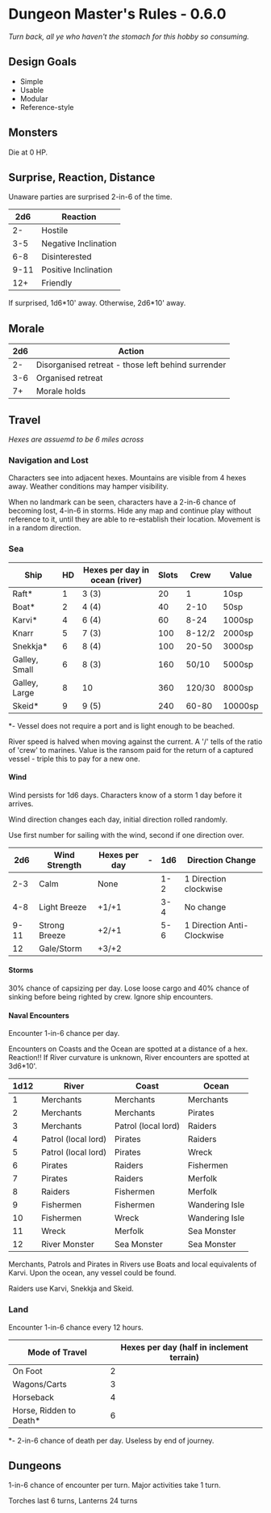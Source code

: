 # Dungeon Master's Rules - 0.6.0
*Turn back, all ye who haven't the stomach for this hobby so consuming.*

## Design Goals
* Simple
* Usable
* Modular
* Reference-style

## Monsters
Die at 0 HP.

## Surprise, Reaction, Distance
Unaware parties are surprised 2-in-6 of the time.

| 2d6  | Reaction |
| ---- | -------- |
| 2-   | Hostile  |
| 3-5  | Negative Inclination |
| 6-8  | Disinterested |
| 9-11 | Positive Inclination |
| 12+  | Friendly |

If surprised, 1d6\*10' away. Otherwise, 2d6\*10' away.

## Morale
| 2d6  | Action |
| ---- | ------ |
| 2-   | Disorganised retreat - those left behind surrender |
| 3-6  | Organised retreat |
| 7+   | Morale holds |

## Travel
*Hexes are assuemd to be 6 miles across*

### Navigation and Lost
Characters see into adjacent hexes. Mountains are visible from 4 hexes away. Weather conditions may hamper visibility.

When no landmark can be seen, characters have a 2-in-6 chance of becoming lost, 4-in-6 in storms. Hide any map and continue play without reference to it, until they are able to re-establish their location. Movement is in a random direction.

### Sea

| Ship          | HD | Hexes per day in ocean (river) | Slots | Crew   | Value   |
| ------------- | -- | ------------------------------ | ----- | ------ | ------- |
| Raft*         | 1  | 3 (3)                          | 20    | 1      | 10sp    |  
| Boat*         | 2  | 4 (4)                          | 40    | 2-10   | 50sp    |
| Karvi*        | 4  | 6 (4)                          | 60    | 8-24   | 1000sp  |
| Knarr         | 5  | 7 (3)                          | 100   | 8-12/2 | 2000sp  |
| Snekkja*      | 6  | 8 (4)                          | 100   | 20-50  | 3000sp  |
| Galley, Small | 6  | 8 (3)                          | 160   | 50/10  | 5000sp  |
| Galley, Large | 8  | 10                             | 360   | 120/30 | 8000sp  |
| Skeid*        | 9  | 9 (5)                          | 240   | 60-80  | 10000sp |

*- Vessel does not require a port and is light enough to be beached.

River speed is halved when moving against the current.
A '/' tells of the ratio of 'crew' to marines.
Value is the ransom paid for the return of a captured vessel - triple this to pay for a new one.
<br/>

#### Wind
Wind persists for 1d6 days. Characters know of a storm 1 day before it arrives.

Wind direction changes each day, initial direction rolled randomly.

Use first number for sailing with the wind, second if one direction over.

| 2d6  | Wind Strength | Hexes per day | - | 1d6 | Direction Change |
| ---- | ------------- | ------------- | - | - | - |
| 2-3  | Calm          | None          |  | 1-2 | 1 Direction clockwise |
| 4-8  | Light Breeze  | +1/+1         |  | 3-4 | No change |
| 9-11 | Strong Breeze | +2/+1         |  | 5-6 | 1 Direction Anti-Clockwise|
| 12   | Gale/Storm    | +3/+2         |  |  |  |


#### Storms
30% chance of capsizing per day. Lose loose cargo and 40% chance of sinking before being righted by crew. Ignore ship encounters.

#### Naval Encounters
Encounter 1-in-6 chance per day.

Encounters on Coasts and the Ocean are spotted at a distance of a hex. Reaction!!
If River curvature is unknown, River encounters are spotted at 3d6*10'.

| 1d12 | River               | Coast               | Ocean          |
| ---- | ------------------- | ------------------- | -------------- |
| 1    | Merchants           | Merchants           | Merchants      |
| 2    | Merchants           | Merchants           | Pirates        |
| 3    | Merchants           | Patrol (local lord) | Raiders        |
| 4    | Patrol (local lord) | Pirates             | Raiders        |
| 5    | Patrol (local lord) | Pirates             | Wreck          |
| 6    | Pirates             | Raiders             | Fishermen      |
| 7    | Pirates             | Raiders             | Merfolk        |
| 8    | Raiders             | Fishermen           | Merfolk        |
| 9    | Fishermen           | Fishermen           | Wandering Isle |
| 10   | Fishermen           | Wreck               | Wandering Isle |
| 11   | Wreck               | Merfolk             | Sea Monster    |
| 12   | River Monster       | Sea Monster         | Sea Monster    |

Merchants, Patrols and Pirates in Rivers use Boats and local equivalents of Karvi.
Upon the ocean, any vessel could be found.

Raiders use Karvi, Snekkja and Skeid.

### Land
Encounter 1-in-6 chance every 12 hours.

| Mode of Travel          | Hexes per day (half in inclement terrain) |
| ----------------------- | ----------------------------------------- |
| On Foot                 | 2                                         |
| Wagons/Carts            | 3                                         |
| Horseback               | 4                                         |
| Horse, Ridden to Death* | 6                                         |

*- 2-in-6 chance of death per day. Useless by end of journey.

## Dungeons
1-in-6 chance of encounter per turn. Major activities take 1 turn.

Torches last 6 turns, Lanterns 24 turns